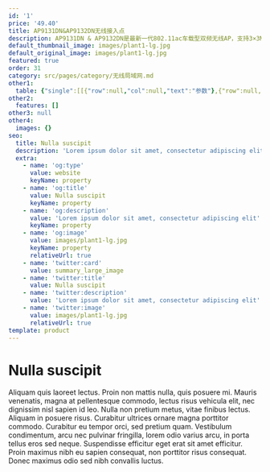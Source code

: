 ```yaml
---
id: '1'
price: '49.40'
title: AP9131DN&AP9132DN无线接入点
description: AP9131DN & AP9132DN是最新一代802.11ac车载型双频无线AP，支持3×3MIMO，采用M12工业级防震接口，满足EN50155车载电子设备标准要求，支持快速切换技术，满足车地回传和车厢覆盖的网络部署要求。
default_thumbnail_image: images/plant1-lg.jpg
default_original_image: images/plant1-lg.jpg
featured: true
order: 31
category: src/pages/category/无线局域网.md
other1: 
  table: {"single":[[{"row":null,"col":null,"text":"参数"},{"row":null,"col":null,"text":"AP9131DN"},{"row":null,"col":null,"text":"AP9132DN"}],[{"row":null,"col":null,"text":"尺寸（长×宽×高）"},{"row":null,"col":null,"text":"180mm×100mm×40mm"},{"row":null,"col":null,"text":"180mm×100mm×40mm"}],[{"row":null,"col":null,"text":"电源输入"},{"row":null,"col":null,"text":"DC：额定工作电压48V，可调节范围33.6V～60V\n\nPoE供电：满足802.3at以太网供电标准"},{"row":null,"col":null,"text":"DC：额定工作电压48V，可调节范围33.6V～60V\n\nPoE供电：满足802.3at以太网供电标准"}],[{"row":null,"col":null,"text":"最大功耗"},{"row":null,"col":null,"text":"车厢覆盖场景：17.5W\n\n轨旁单5G场景：12.5W\n\n说明：实际最大功耗遵照不同国家和地区法规而有所不同。"},{"row":null,"col":null,"text":"车厢覆盖场景：17.5W\n\n轨旁单5G场景：12.5W\n\n说明：实际最大功耗遵照不同国家和地区法规而有所不同。"}],[{"row":null,"col":null,"text":"天线类型"},{"row":null,"col":null,"text":"外置双频合路天线（QMA*3）"},{"row":null,"col":null,"text":"分路模式：2.4G天线（QMA*3），5G天线（QMA*3）\n\n合路模式：双频合路天线（QMA*3）"}],[{"row":null,"col":null,"text":"可同时在线的用户数量"},{"row":null,"col":null,"text":"≤256"},{"row":null,"col":null,"text":"≤256"}],[{"row":null,"col":null,"text":"最大发射功率"},{"row":null,"col":null,"text":"2.4G：25dBm（组合功率）\n\n5G：25dBm（组合功率）\n\n说明：实际发射功率遵照不同国家和地区法规而有所不同。发射功率支持1dB步长调整，可调范围支持从最大发射功率向下调整至1dBm。"},{"row":null,"col":null,"text":"2.4G：26dBm（组合功率）\n\n5G：25dBm（组合功率）\n\n说明：实际发射功率遵照不同国家和地区法规而有所不同。发射功率支持1dB步长调整，可调范围支持从最大发射功率向下调整至1dBm。"}],[{"row":null,"col":null,"text":"MIMO：空间流"},{"row":null,"col":null,"text":"3×3:3"},{"row":null,"col":null,"text":"3×3:3"}],[{"row":null,"col":null,"text":"无线协议"},{"row":null,"col":null,"text":"802.11a/b/g/n/ac"},{"row":null,"col":null,"text":"802.11a/b/g/n/ac"}],[{"row":null,"col":null,"text":"最高速率"},{"row":null,"col":null,"text":"1.75Gbps"},{"row":null,"col":null,"text":"1.75Gbps"}]]}
other2:
  features: []
other3: null
other4:
  images: {}
seo:
  title: Nulla suscipit
  description: 'Lorem ipsum dolor sit amet, consectetur adipiscing elit'
  extra:
    - name: 'og:type'
      value: website
      keyName: property
    - name: 'og:title'
      value: Nulla suscipit
      keyName: property
    - name: 'og:description'
      value: 'Lorem ipsum dolor sit amet, consectetur adipiscing elit'
      keyName: property
    - name: 'og:image'
      value: images/plant1-lg.jpg
      keyName: property
      relativeUrl: true
    - name: 'twitter:card'
      value: summary_large_image
    - name: 'twitter:title'
      value: Nulla suscipit
    - name: 'twitter:description'
      value: 'Lorem ipsum dolor sit amet, consectetur adipiscing elit'
    - name: 'twitter:image'
      value: images/plant1-lg.jpg
      relativeUrl: true
template: product
---
```


# Nulla suscipit

Aliquam quis laoreet lectus. Proin non mattis nulla, quis posuere mi. Mauris venenatis, magna at pellentesque commodo, lectus risus vehicula elit, nec dignissim nisl sapien id leo. Nulla non pretium metus, vitae finibus lectus. Aliquam in posuere risus. Curabitur ultrices ornare magna porttitor commodo. Curabitur eu tempor orci, sed pretium quam. Vestibulum condimentum, arcu nec pulvinar fringilla, lorem odio varius arcu, in porta tellus eros sed neque. Suspendisse efficitur eget erat sit amet efficitur. Proin maximus nibh eu sapien consequat, non porttitor risus consequat. Donec maximus odio sed nibh convallis luctus.